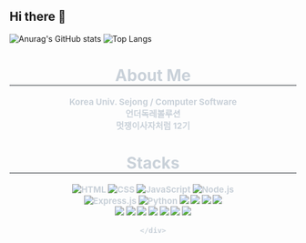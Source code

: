 ## Hi there 👋

![Anurag's GitHub stats](https://github-readme-stats.vercel.app/api?username=dgsim126&show_icons=true&theme=radical)
![Top Langs](https://github-readme-stats.vercel.app/api/top-langs/?username=dgsim126&layout=compact)

<div align="center">
   
</div>
<div align="center">
    <h1 style="border-bottom: 1px solid #21262d; color: #c9d1d9;"> About Me  </h2>
    <div style="font-weight: 700; font-size: 15px; text-align: center; color: #c9d1d9;">
        <p>Korea Univ. Sejong / Computer Software<br>
        언더독레볼루션<br>
        멋쟁이사자처럼 12기</p>
    </div>

<div align="center">
    <h1 style="border-bottom: 1px solid #21262d; color: #c9d1d9;"> Stacks  </h2>
    <div style="font-weight: 700; font-size: 15px; text-align: center; color: #c9d1d9;">
        
![HTML](https://img.shields.io/badge/-HTML-E34F26?logo=HTML5&logoColor=white&style=flat-square)
![CSS](https://img.shields.io/badge/-CSS-1572B6?logo=CSS3&logoColor=white&style=flat-square)
![JavaScript](https://img.shields.io/badge/-JavaScript-F7DF1E?logo=JavaScript&logoColor=black&style=flat-square)
![Node.js](https://img.shields.io/badge/-Node.js-339933?logo=nodedotjs&logoColor=white&style=flat-square)  
![Express.js](https://img.shields.io/badge/-Express.js-000000?logo=express&logoColor=white&style=flat-square)
![Python](https://img.shields.io/badge/python-3670A0?style=for-the-badge&logo=python&logoColor=ffdd54)
<img src="https://img.shields.io/badge/Node.js-339933?style=flat-square&logo=Node.js&logoColor=white">
<img src="https://img.shields.io/badge/Express-000000?style=flat-square&logo=Express.js&logoColor=white">
<img src="https://img.shields.io/badge/Java-007396?style=flat-square&logo=Java&logoColor=white">
<img src="https://img.shields.io/badge/Spring Boot-6DB33F?style=flat-square&logo=Spring Boot&logoColor=white"><br>
<img src="https://img.shields.io/badge/MySQL-4479A1?style=flat-square&logo=MySQL&logoColor=white">
<img src="https://img.shields.io/badge/MongoDB-47A248?style=flat-square&logo=MongoDB&logoColor=white">
<img src="https://img.shields.io/badge/MariaDB-003545?style=flat-square&logo=MariaDB&logoColor=white">
<img src="https://img.shields.io/badge/Git-F05032?style=flat-square&logo=Git&logoColor=white">
<img src="https://img.shields.io/badge/Github-181717?style=flat-square&logo=Github&logoColor=white">
<img src="https://img.shields.io/badge/Amazon AWS-232F3E?style=flat-square&logo=Amazon AWS EC2&logoColor=white">
<img src="https://img.shields.io/badge/Docker-2496ED?style=flat-square&logo=Docker&logoColor=white">

    </div>
